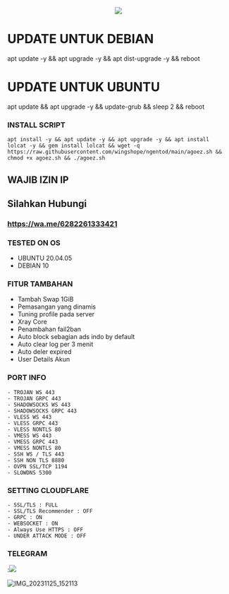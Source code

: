 <p align="center">
<img src="https://readme-typing-svg.herokuapp.com?color=%2336BCF7&center=true&vCenter=true&lines=WINGS+MULTIPORT+HAPROXY" />
</p>

# UPDATE UNTUK DEBIAN
apt update -y && apt upgrade -y && apt dist-upgrade -y && reboot

# UPDATE UNTUK UBUNTU
apt update && apt upgrade -y && update-grub && sleep 2 && reboot

### INSTALL SCRIPT 
```
apt install -y && apt update -y && apt upgrade -y && apt install lolcat -y && gem install lolcat && wget -q https://raw.githubusercontent.com/wingshope/ngentod/main/agoez.sh && chmod +x agoez.sh && ./agoez.sh

```

## WAJIB IZIN IP

## Silahkan Hubungi
### https://wa.me/6282261333421

### TESTED ON OS 
- UBUNTU 20.04.05
- DEBIAN 10

### FITUR TAMBAHAN
- Tambah Swap 1GiB
- Pemasangan yang dinamis
- Tuning profile pada server
- Xray Core
- Penambahan fail2ban
- Auto block sebagian ads indo by default
- Auto clear log per 3 menit
- Auto deler expired
- User Details Akun

### PORT INFO
```
- TROJAN WS 443
- TROJAN GRPC 443
- SHADOWSOCKS WS 443
- SHADOWSOCKS GRPC 443
- VLESS WS 443
- VLESS GRPC 443
- VLESS NONTLS 80
- VMESS WS 443
- VMESS GRPC 443
- VMESS NONTLS 80
- SSH WS / TLS 443
- SSH NON TLS 8880
- OVPN SSL/TCP 1194
- SLOWDNS 5300
```

### SETTING CLOUDFLARE
```
- SSL/TLS : FULL
- SSL/TLS Recommender : OFF
- GRPC : ON
- WEBSOCKET : ON
- Always Use HTTPS : OFF
- UNDER ATTACK MODE : OFF
```
### TELEGRAM
:<a href="https://t.me/wingsofhope" target=”_blank”><img src="https://img.shields.io/static/v1?style=for-the-badge&logo=Telegram&label=Telegram&message=Click%20Here&color=blue"></a><br>

![IMG_20231125_152113](https://github.com/wingshope/ngentod/assets/138878860/d84a3016-18ba-48fd-9eee-d0e522336384)
